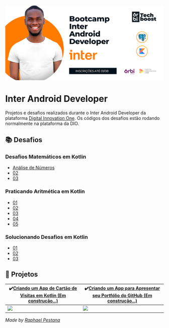 ![](https://github.com/raphael-pestana/Inter-Android-Developer/blob/main/Inter-Android-Developer.png)

# Inter Android Developer

Projetos e desafios realizados durante o Inter Android Developer da plataforma [Digital Innovation One](https://digitalinnovation.one/). Os códigos dos desafios estão rodando normalmente na plataforma da DIO.

## **📚 Desafios**

### Desafios Matemáticos em Kotlin

- [Análise de Números](https://github.com/raphael-pestana/Inter-Android-Developer/blob/main/Desafios%20em%20Kotlin/Desafios%20Matem%C3%A1ticos%20em%20Kotlin/An%C3%A1lise%20de%20N%C3%BAmeros.kt)
- [02](https://...)
- [03](https://...)

### Praticando Aritmética em Kotlin

- [01 ](https://...)
- [02](https://...)
- [03](https://...)
- [04](https://...)
- [05](https://...)

### Solucionando Desafios em Kotlin

- [01](https://...)
- [02](https://...)
- [03](https://...)

## **:iphone: Projetos**

| :heavy_check_mark:[**Criando um App de Cartão de Visitas em Kotlin** (Em construção...)](https://...) | :heavy_check_mark:[**Criando um App para Apresentar seu Portfólio do GitHub** (Em construção...)](https://...) |
| ------------------------------------------------------------ | ------------------------------------------------------------ |
| ![](...gif)                                                  | ![](...gif)                                                  |



*Made by [Raphael Pestana](https://www.linkedin.com/in/raphaelpestana)*
